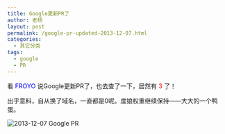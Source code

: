 ```yaml
---
title: Google更新PR了
author: 老杨
layout: post
permalink: /google-pr-updated-2013-12-07.html
categories:
  - 其它分类
tags:
  - google
  - PR
---
```

看 <span style = "color:blue;">FROYO</span> 说Google更新PR了，也去查了一下，居然有 <span style="color: #ff0000;">3</span> 了！

出乎意料，自从换了域名，一直都是0呢。度娘权重继续保持——大大的一个鸭蛋。  


  
![2013-12-07 Google PR][1]

 [1]: http://cyhour.com/wp-content/uploads/2013/12/PR.png